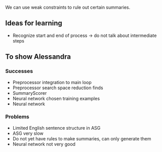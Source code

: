 We can use weak constraints to rule out certain summaries.

## Ideas for learning

- Recognize start and end of process -> do not talk about intermediate steps

## To show Alessandra

### Successes

- Preprocessor integration to main loop
- Preprocessor search space reduction finds
- SummaryScorer
- Neural network chosen training examples
- Neural network

### Problems

- Limited English sentence structure in ASG
- ASG very slow
- Do not yet have rules to make summaries, can only generate them
- Neural network not very good